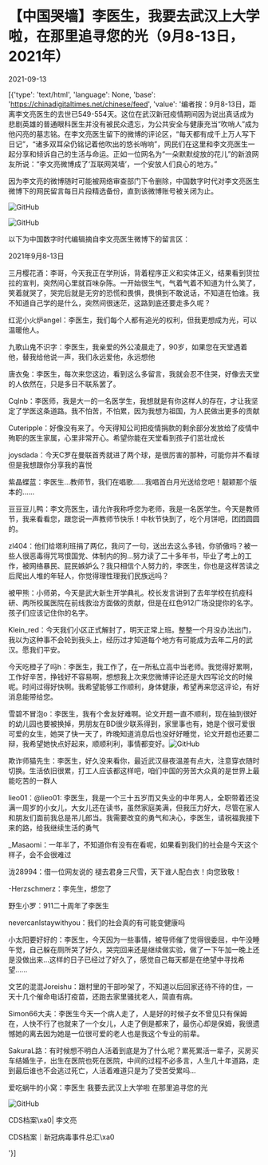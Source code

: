 # 【中国哭墙】李医生，我要去武汉上大学啦，在那里追寻您的光（9月8-13日，2021年）

2021-09-13

[{'type': 'text/html', 'language': None, 'base': 'https://chinadigitaltimes.net/chinese/feed', 'value': '编者按：9月8-13日，距离李文亮医生的去世已549-554天。这位在武汉新冠疫情期间因为说出真话成为悲剧英雄的普通眼科医生并没有被民众遗忘，为公共安全与健康充当“吹哨人”成为他闪亮的墓志铭。在李文亮医生留下的微博的评论区，“每天都有成千上万人写下日记”，“诸多双耳朵仍铭记着他吹出的悠长哨响”，网民们在这里和李文亮医生一起分享和倾诉自己的生活与命运。正如一位网名为“一朵默默绽放的花儿”的新浪网友所说：“李文亮微博成了‘互联网哭墙’，一个安放人们良心的地方。”

因为李文亮的微博随时可能被网络审查部门下令删除，中国数字时代对李文亮医生微博下的网民留言每日片段精选备份，直到该微博账号被关闭为止。

![GitHub](https://chinadigitaltimes.net/chinese/files/2020/03/Screenshot-2020-03-13-10.48.21.png)

![GitHub](https://chinadigitaltimes.net/chinese/files/2020/03/Screenshot-2020-03-15-11.01.33.png)

以下为中国数字时代编辑摘自李文亮医生微博下的留言区：

2021年9月8-13日

三月樱花酒：李哥，今天我正在学刑诉，背着程序正义和实体正义，结果看到货拉拉的宣判，突然间心里就百味杂陈。一开始很生气，气着气着不知道为什么笑了，笑着就哭了，哭完后就是无穷的恐慌和畏惧，畏惧到不敢说话，不知道在怕谁。我不知道自己学的是什么，突然间很迷茫，这路到底还要走多久呢？

红泥小火炉angel：李医生，我们每个人都有追光的权利，但我更想成为光，可以温暖他人。

九歌山鬼不识字：李医生，我亲爱的外公凌晨走了，90岁，如果您在天堂遇着他，替我给他说一声，我们永远爱他，永远想他

唐衣兔：李医生，每次来您这边，看到这么多留言，我就会忍不住哭，好像去天堂的人依然在，只是多日不联系罢了。

Cqlnb：李医师，我是大一的一名医学生，我想就是有你这样人的存在，才让我坚定了学医这条道路。我不怕苦，不怕累，因为我想为祖国，为人民做出更多的贡献

Cuteripple：好像没有来了。今天得知公司把疫情捐款的剩余部分发放给了疫情中殉职的医生家属，心里非常开心。希望你能在天堂看到孩子们茁壮成长

joysdada：今天C罗在曼联首秀就进了两个球，是很厉害的那种，可能你并不看球但是我想跟你分享我的喜悦

紫晶蝶蓝：李医生…教师节，我们在唱歌……我唱首白月光送给您吧！靓颖那个版本的……

豆豆豆儿鸭：李文亮医生，请允许我称呼您为老师，我是一名医学生。今天是教师节，我来看看您，跟您说一声教师节快乐！中秋节快到了，吃个月饼吧，团团圆圆的。

zl404：他们给塔利班捐了两亿，我问了一句，送出去这么多钱，你骄傲吗？被一些人很恶毒得咒骂恨国党、体制内的狗…努力读了二十多年书，毕业了考上的工作，被网络暴民、屁民嫉妒么？我只相信个人努力的，李医生，你也是这样苦读之后爬出人堆的年轻人，你觉得理性理我们民族远吗？

被甲熊：小师弟，今天是武大新生开学典礼。校长发言讲到了去年学校在抗疫科研、两所校属医院在前线救治方面做的贡献，但是在红色912广场没提你的名字。孩子们应该记住你的名字。

Klein_red：今天我们小区正式解封了，明天正常上班。整整一个月没办法出门，我以为这种事不会轮到我头上，经历过才知道每个地方有可能成为去年二月的武汉。愿我们平安。

今天吃橙子了吗h：李医生，我工作了，在一所私立高中当老师。我觉得好累啊，工作好辛苦，挣钱好不容易啊，想想我上次来您微博评论还是大四写论文的时候呢。时间过得好快啊。我希望能够工作顺利，身体健康，希望再来您这评论，有好消息能带给您。

雪碧不冒泡o：李医生，我有个舍友好难啊。论文开题一直不顺利，现在抽到很好的幼儿园也要被换掉，男朋友在BD很少联系得到，家里事也有，她是个很可爱很可爱的女生，她哭了快一天了，昨晚知道消息后也没好好睡觉，论文开题也还要二辩，我希望她快点好起来，顺顺利利，事情都变好。![GitHub](https://face.t.sinajs.cn/t4/appstyle/expression/ext/normal/cd/2018new_taiyang_org.png)

欺诈师猫先生：李医生，好久没来看你，最近武汉昼夜温差有点大，注意穿衣随时切换。生活依旧很累，打工人应该都这样吧，咱们中国的劳苦大众真的是世界上最能吃苦的一群人

lieo01：@lieo01: 李医生，我是一个三十五岁而又失业的中年男人，全职带着还没满一周岁的小女儿，大女儿还在读书，虽然家庭美满，但我压力好大，尽管在家人和朋友们面前我总是吊儿郎当。我需要改变的勇气和决心，李医生，请祝福我接下来的路，给我继续生活的勇气

_Masaomi：一年半了，不知道你有没有在看呢，如果看到我们的社会是今天这个样子，会不会很难过

泷28994：借一位网友说的 褪去君身三尺雪，天下谁人配白衣！向您致敬！

-Herzschmerz：李先生，想您了

野生小罗：911二十周年了李医生

nevercanIstaywithyou：我们的社会真的有可能变健康吗

小太阳要好好的：李医生，今天因为一些事情，被导师催了觉得很委屈，中午没睡午觉，自己躲在厕所哭了好久，哭完回来还是继续做实验，做了一下午加一晚上还是没做出来…这样的日子已经过了好久了，感觉自己每天都是在绝望中寻找希望……

文艺的混混Joreishu：跟村里的干部吵架了，不知道以后回家还待不待的住，一天十几个催命电话打疫苗，还跑去家里骚扰老人，简直有病。

Simon66大夫：李医生今天一个病人走了，人是好的时候子女不曾见只有保姆在，人快不行了也就来了一个女儿，人走了倒是都来了，最伤心却是保姆，我很遗憾她的离去因为她是一位很可爱的老人也是我这个专业的前辈。

SakuraL路：有时候想不明白人活着到底是为了什么呢？累死累活一辈子，买房买车结婚生子，出生在医院也死在医院，中间的过程不必多言，人生几十年道路，走到最后谁也不会逃过死亡，人活着难道只是为了受苦受累吗…

爱吃蜗牛的小窝：李医生 我要去武汉上大学啦 在那里追寻您的光



![GitHub](https://chinadigitaltimes.net/chinese/files/2020/03/37-150x150.jpg)

CDS档案\xa0| 李文亮

CDS档案｜新冠病毒事件总汇\xa0

'}]